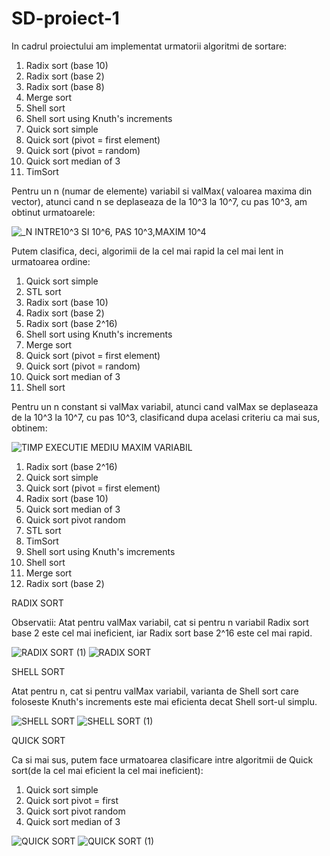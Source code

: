 # SD-proiect-1

In cadrul proiectului am implementat urmatorii algoritmi de sortare:
 1. Radix sort (base 10)
 2. Radix sort (base 2)
 3. Radix sort (base 8)
 4. Merge sort
 5. Shell sort
 6. Shell sort using Knuth's increments
 7. Quick sort simple
 8. Quick sort (pivot = first element)
 9. Quick sort (pivot = random)
10. Quick sort median of 3
11. TimSort

Pentru un n (numar de elemente) variabil si valMax( valoarea maxima din vector), atunci cand n se deplaseaza de la 10^3 la 10^7, cu pas 10^3, am obtinut urmatoarele:


![_N INTRE10^3 SI 10^6, PAS 10^3,MAXIM 10^4](https://user-images.githubusercontent.com/101597846/158264532-ce8742c8-b075-432d-805f-6741fc6d063c.png)

Putem clasifica, deci, algorimii de la cel mai rapid la cel mai lent in urmatoarea ordine:
 1. Quick sort simple
 2. STL sort
 3. Radix sort (base 10)
 4. Radix sort (base 2)
 5. Radix sort (base 2^16)
 6. Shell sort using Knuth's increments
 7. Merge sort
 8. Quick sort (pivot = first element)
 9. Quick sort (pivot = random)
10. Quick sort median of 3
11. Shell sort

Pentru un n constant si valMax variabil, atunci cand valMax se deplaseaza de la 10^3 la 10^7, cu pas 10^3, clasificand dupa acelasi criteriu ca mai sus, obtinem:

![TIMP EXECUTIE MEDIU MAXIM VARIABIL](https://user-images.githubusercontent.com/101597846/158264911-828dbd81-2828-4cfd-8911-c1578975297f.png)

 1. Radix sort (base 2^16)
 2. Quick sort simple
 3. Quick sort (pivot = first element)
 4. Radix sort (base 10)
 5. Quick sort median of 3
 6. Quick sort pivot random
 7. STL sort
 8. TimSort
 9. Shell sort using Knuth's imcrements
10. Shell sort
11. Merge sort
12. Radix sort (base 2)

RADIX SORT

Observatii:
Atat pentru valMax variabil, cat si pentru n variabil Radix sort base 2 este cel mai ineficient, iar Radix sort base 2^16 este cel mai rapid.

![RADIX SORT (1)](https://user-images.githubusercontent.com/101597846/158265217-9df40c0f-8ada-411f-897f-4d6b5321df22.png)
![RADIX SORT](https://user-images.githubusercontent.com/101597846/158265227-95dc66a1-ac4d-4896-b2b8-9600b718ed15.png)

SHELL SORT

Atat pentru n, cat si pentru valMax variabil, varianta de Shell sort care foloseste Knuth's increments este mai eficienta decat Shell sort-ul simplu.

![SHELL SORT](https://user-images.githubusercontent.com/101597846/158265245-0a0cf5f0-c238-4e76-a8f1-1a633b32f3ef.png)
![SHELL SORT (1)](https://user-images.githubusercontent.com/101597846/158265254-b0970a2d-5b15-4e4b-b674-f21bd2488459.png)


QUICK SORT

Ca si mai sus, putem face urmatoarea clasificare intre algoritmii de Quick sort(de la cel mai eficient la cel mai ineficient):
1. Quick sort simple
2. Quick sort pivot = first
3. Quick sort pivot random
4. Quick sort median of 3

![QUICK SORT](https://user-images.githubusercontent.com/101597846/158265264-7f7c256c-4794-4142-8777-4f4fbc62e784.png)
![QUICK SORT (1)](https://user-images.githubusercontent.com/101597846/158265278-e8d1e1d4-2b33-44dd-b7fc-d8adee0c266f.png)


